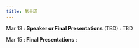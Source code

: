 ```yaml
---
title: 第十周
---
```


Mar 13
: **Speaker or Final Presentations** (TBD)
  : TBD

Mar 15
: **Final Presentations**
  : 
